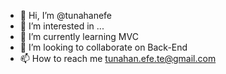 - 👋 Hi, I’m @tunahanefe
- 👀 I’m interested in ...
- 🌱 I’m currently learning MVC
- 💞️ I’m looking to collaborate on Back-End
- 📫 How to reach me tunahan.efe.te@gmail.com

<!---
tunahanefe/tunahanefe is a ✨ special ✨ repository because its `README.md` (this file) appears on your GitHub profile.
You can click the Preview link to take a look at your changes.
--->
